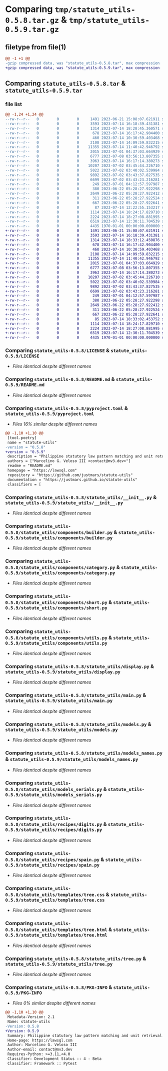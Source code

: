 # Comparing `tmp/statute_utils-0.5.8.tar.gz` & `tmp/statute_utils-0.5.9.tar.gz`

## filetype from file(1)

```diff
@@ -1 +1 @@
-gzip compressed data, was "statute_utils-0.5.8.tar", max compression
+gzip compressed data, was "statute_utils-0.5.9.tar", max compression
```

## Comparing `statute_utils-0.5.8.tar` & `statute_utils-0.5.9.tar`

### file list

```diff
@@ -1,24 +1,24 @@
--rw-r--r--   0        0        0     1491 2023-06-21 15:08:07.621911 statute_utils-0.5.8/LICENSE
--rw-r--r--   0        0        0     3593 2023-07-14 16:18:39.431381 statute_utils-0.5.8/README.md
--rw-r--r--   0        0        0     1314 2023-07-14 18:28:45.360571 statute_utils-0.5.8/pyproject.toml
--rw-r--r--   0        0        0      678 2023-07-14 16:17:42.904400 statute_utils-0.5.8/statute_utils/__init__.py
--rw-r--r--   0        0        0      460 2023-07-14 10:30:59.403468 statute_utils-0.5.8/statute_utils/components/__init__.py
--rw-r--r--   0        0        0     2108 2023-07-14 14:09:59.832215 statute_utils-0.5.8/statute_utils/components/builder.py
--rw-r--r--   0        0        0    11355 2023-07-14 11:40:42.946792 statute_utils-0.5.8/statute_utils/components/category.py
--rw-r--r--   0        0        0     2015 2023-07-01 04:37:03.664929 statute_utils-0.5.8/statute_utils/components/short.py
--rw-r--r--   0        0        0     6777 2023-07-08 03:56:13.807355 statute_utils-0.5.8/statute_utils/components/utils.py
--rw-r--r--   0        0        0     3963 2023-07-14 16:17:14.380273 statute_utils-0.5.8/statute_utils/display.py
--rw-r--r--   0        0        0    10207 2023-07-02 03:45:44.226710 statute_utils-0.5.8/statute_utils/main.py
--rw-r--r--   0        0        0     5022 2023-07-02 03:40:02.539984 statute_utils-0.5.8/statute_utils/models.py
--rw-r--r--   0        0        0     9892 2023-07-02 03:43:37.827535 statute_utils-0.5.8/statute_utils/models_names.py
--rw-r--r--   0        0        0     6699 2023-07-02 03:43:23.216281 statute_utils-0.5.8/statute_utils/models_serials.py
--rw-r--r--   0        0        0      249 2023-07-01 04:12:57.597987 statute_utils-0.5.8/statute_utils/recipes/__init__.py
--rw-r--r--   0        0        0      380 2023-06-22 05:28:27.922298 statute_utils-0.5.8/statute_utils/recipes/const.py
--rw-r--r--   0        0        0     2649 2023-06-22 05:28:27.922412 statute_utils-0.5.8/statute_utils/recipes/digits.py
--rw-r--r--   0        0        0      311 2023-06-22 05:28:27.922524 statute_utils-0.5.8/statute_utils/recipes/roc.py
--rw-r--r--   0        0        0      667 2023-06-22 05:28:27.922641 statute_utils-0.5.8/statute_utils/recipes/spain.py
--rw-r--r--   0        0        0       87 2023-07-14 12:22:55.153217 statute_utils-0.5.8/statute_utils/templates/branch.html
--rw-r--r--   0        0        0     1114 2023-07-14 18:24:17.829710 statute_utils-0.5.8/statute_utils/templates/tree.css
--rw-r--r--   0        0        0     2224 2023-07-14 18:27:08.881995 statute_utils-0.5.8/statute_utils/templates/tree.html
--rw-r--r--   0        0        0     6519 2023-07-14 12:30:11.704539 statute_utils-0.5.8/statute_utils/tree.py
--rw-r--r--   0        0        0     4435 1970-01-01 00:00:00.000000 statute_utils-0.5.8/PKG-INFO
+-rw-r--r--   0        0        0     1491 2023-06-21 15:08:07.621911 statute_utils-0.5.9/LICENSE
+-rw-r--r--   0        0        0     3593 2023-07-14 16:18:39.431381 statute_utils-0.5.9/README.md
+-rw-r--r--   0        0        0     1314 2023-07-14 18:33:12.450876 statute_utils-0.5.9/pyproject.toml
+-rw-r--r--   0        0        0      678 2023-07-14 16:17:42.904400 statute_utils-0.5.9/statute_utils/__init__.py
+-rw-r--r--   0        0        0      460 2023-07-14 10:30:59.403468 statute_utils-0.5.9/statute_utils/components/__init__.py
+-rw-r--r--   0        0        0     2108 2023-07-14 14:09:59.832215 statute_utils-0.5.9/statute_utils/components/builder.py
+-rw-r--r--   0        0        0    11355 2023-07-14 11:40:42.946792 statute_utils-0.5.9/statute_utils/components/category.py
+-rw-r--r--   0        0        0     2015 2023-07-01 04:37:03.664929 statute_utils-0.5.9/statute_utils/components/short.py
+-rw-r--r--   0        0        0     6777 2023-07-08 03:56:13.807355 statute_utils-0.5.9/statute_utils/components/utils.py
+-rw-r--r--   0        0        0     3963 2023-07-14 16:17:14.380273 statute_utils-0.5.9/statute_utils/display.py
+-rw-r--r--   0        0        0    10207 2023-07-02 03:45:44.226710 statute_utils-0.5.9/statute_utils/main.py
+-rw-r--r--   0        0        0     5022 2023-07-02 03:40:02.539984 statute_utils-0.5.9/statute_utils/models.py
+-rw-r--r--   0        0        0     9892 2023-07-02 03:43:37.827535 statute_utils-0.5.9/statute_utils/models_names.py
+-rw-r--r--   0        0        0     6699 2023-07-02 03:43:23.216281 statute_utils-0.5.9/statute_utils/models_serials.py
+-rw-r--r--   0        0        0      249 2023-07-01 04:12:57.597987 statute_utils-0.5.9/statute_utils/recipes/__init__.py
+-rw-r--r--   0        0        0      380 2023-06-22 05:28:27.922298 statute_utils-0.5.9/statute_utils/recipes/const.py
+-rw-r--r--   0        0        0     2649 2023-06-22 05:28:27.922412 statute_utils-0.5.9/statute_utils/recipes/digits.py
+-rw-r--r--   0        0        0      311 2023-06-22 05:28:27.922524 statute_utils-0.5.9/statute_utils/recipes/roc.py
+-rw-r--r--   0        0        0      667 2023-06-22 05:28:27.922641 statute_utils-0.5.9/statute_utils/recipes/spain.py
+-rw-r--r--   0        0        0       85 2023-07-14 18:33:02.453752 statute_utils-0.5.9/statute_utils/templates/branch.html
+-rw-r--r--   0        0        0     1114 2023-07-14 18:24:17.829710 statute_utils-0.5.9/statute_utils/templates/tree.css
+-rw-r--r--   0        0        0     2224 2023-07-14 18:27:08.881995 statute_utils-0.5.9/statute_utils/templates/tree.html
+-rw-r--r--   0        0        0     6519 2023-07-14 12:30:11.704539 statute_utils-0.5.9/statute_utils/tree.py
+-rw-r--r--   0        0        0     4435 1970-01-01 00:00:00.000000 statute_utils-0.5.9/PKG-INFO
```

### Comparing `statute_utils-0.5.8/LICENSE` & `statute_utils-0.5.9/LICENSE`

 * *Files identical despite different names*

### Comparing `statute_utils-0.5.8/README.md` & `statute_utils-0.5.9/README.md`

 * *Files identical despite different names*

### Comparing `statute_utils-0.5.8/pyproject.toml` & `statute_utils-0.5.9/pyproject.toml`

 * *Files 16% similar despite different names*

```diff
@@ -1,10 +1,10 @@
 [tool.poetry]
 name = "statute-utils"
-version = "0.5.8"
+version = "0.5.9"
 description = "Philippine statutory law pattern matching and unit retrieval."
 authors = ["Marcelino G. Veloso III <contact@mv3.dev>"]
 readme = "README.md"
 homepage = "https://lawsql.com"
 repository = "https://github.com/justmars/statute-utils"
 documentation = "https://justmars.github.io/statute-utils"
 classifiers = [
```

### Comparing `statute_utils-0.5.8/statute_utils/__init__.py` & `statute_utils-0.5.9/statute_utils/__init__.py`

 * *Files identical despite different names*

### Comparing `statute_utils-0.5.8/statute_utils/components/builder.py` & `statute_utils-0.5.9/statute_utils/components/builder.py`

 * *Files identical despite different names*

### Comparing `statute_utils-0.5.8/statute_utils/components/category.py` & `statute_utils-0.5.9/statute_utils/components/category.py`

 * *Files identical despite different names*

### Comparing `statute_utils-0.5.8/statute_utils/components/short.py` & `statute_utils-0.5.9/statute_utils/components/short.py`

 * *Files identical despite different names*

### Comparing `statute_utils-0.5.8/statute_utils/components/utils.py` & `statute_utils-0.5.9/statute_utils/components/utils.py`

 * *Files identical despite different names*

### Comparing `statute_utils-0.5.8/statute_utils/display.py` & `statute_utils-0.5.9/statute_utils/display.py`

 * *Files identical despite different names*

### Comparing `statute_utils-0.5.8/statute_utils/main.py` & `statute_utils-0.5.9/statute_utils/main.py`

 * *Files identical despite different names*

### Comparing `statute_utils-0.5.8/statute_utils/models.py` & `statute_utils-0.5.9/statute_utils/models.py`

 * *Files identical despite different names*

### Comparing `statute_utils-0.5.8/statute_utils/models_names.py` & `statute_utils-0.5.9/statute_utils/models_names.py`

 * *Files identical despite different names*

### Comparing `statute_utils-0.5.8/statute_utils/models_serials.py` & `statute_utils-0.5.9/statute_utils/models_serials.py`

 * *Files identical despite different names*

### Comparing `statute_utils-0.5.8/statute_utils/recipes/digits.py` & `statute_utils-0.5.9/statute_utils/recipes/digits.py`

 * *Files identical despite different names*

### Comparing `statute_utils-0.5.8/statute_utils/recipes/spain.py` & `statute_utils-0.5.9/statute_utils/recipes/spain.py`

 * *Files identical despite different names*

### Comparing `statute_utils-0.5.8/statute_utils/templates/tree.css` & `statute_utils-0.5.9/statute_utils/templates/tree.css`

 * *Files identical despite different names*

### Comparing `statute_utils-0.5.8/statute_utils/templates/tree.html` & `statute_utils-0.5.9/statute_utils/templates/tree.html`

 * *Files identical despite different names*

### Comparing `statute_utils-0.5.8/statute_utils/tree.py` & `statute_utils-0.5.9/statute_utils/tree.py`

 * *Files identical despite different names*

### Comparing `statute_utils-0.5.8/PKG-INFO` & `statute_utils-0.5.9/PKG-INFO`

 * *Files 0% similar despite different names*

```diff
@@ -1,10 +1,10 @@
 Metadata-Version: 2.1
 Name: statute-utils
-Version: 0.5.8
+Version: 0.5.9
 Summary: Philippine statutory law pattern matching and unit retrieval.
 Home-page: https://lawsql.com
 Author: Marcelino G. Veloso III
 Author-email: contact@mv3.dev
 Requires-Python: >=3.11,<4.0
 Classifier: Development Status :: 4 - Beta
 Classifier: Framework :: Pytest
```

